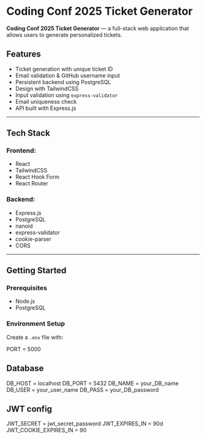 # Coding Conf 2025 Ticket Generator

**Coding Conf 2025 Ticket Generator** — a full-stack web application that allows users to generate personalized tickets.

##  Features

-  Ticket generation with unique ticket ID
-  Email validation & GitHub username input
-  Persistent backend using PostgreSQL
-  Design with TailwindCSS
-  Input validation using `express-validator`
-  Email uniqueness check
-  API built with Express.js


---

##  Tech Stack

### Frontend:
- React
- TailwindCSS
- React Hook Form
- React Router

### Backend:
- Express.js
- PostgreSQL
- nanoid
- express-validator
- cookie-parser
- CORS

---

##  Getting Started

### Prerequisites

- Node.js
- PostgreSQL

### Environment Setup

Create a `.env` file with:

PORT = 5000

## Database
DB_HOST = localhost
DB_PORT = 5432
DB_NAME = your_DB_name
DB_USER = your_user_name
DB_PASS = your_DB_password

## JWT config
JWT_SECRET = jwt_secret_password
JWT_EXPIRES_IN = 90d
JWT_COOKIE_EXPIRES_IN = 90


